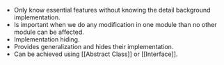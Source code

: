 - Only know essential features without knowing the detail background implementation.
- Is important when we do any modification in one module than no other module can be affected.
- Implementation hiding.
- Provides generalization and hides their implementation.
- Can be achieved using [[Abstract Class]] or [[Interface]].